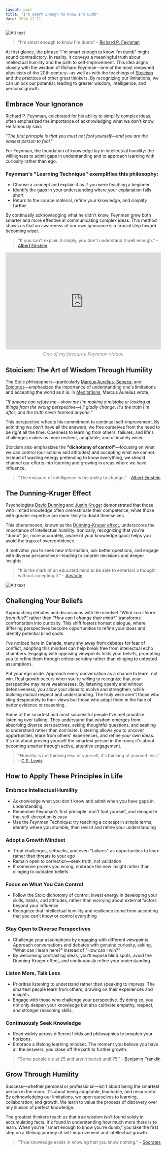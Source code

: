 ```yaml
---
layout: post
title: "I'm Smart Enough to Know I'm Dumb"
date: 2024-12-11
---
```


![Alt text](/assets/images/rf.PNG)

> "I'm smart enough to know I'm dumb" - [Richard P. Feynman](https://en.wikipedia.org/wiki/Richard_Feynman)

At first glance, the phrase "I'm smart enough to know I'm dumb" might sound contradictory. In reality, it conveys a meaningful truth about intellectual humility and the path to self-improvement. This idea aligns closely with the wisdom of Richard Feynman—one of the most renowned physicists of the 20th century—as well as with the teachings of [Stoicism](https://en.wikipedia.org/wiki/Stoicism) and the practices of other great thinkers. By recognizing our limitations, we can unlock our potential, leading to greater wisdom, intelligence, and personal growth.

## Embrace Your Ignorance 

[Richard P. Feynman](https://en.wikipedia.org/wiki/Richard_Feynman), celebrated for his ability to simplify complex ideas, often emphasized the importance of acknowledging what we don't know. He famously said:

*"The first principle is that you must not fool yourself—and you are the easiest person to fool."*

For Feynman, the foundation of knowledge lay in intellectual humility: the willingness to admit gaps in understanding and to approach learning with curiosity rather than ego.

### Feynman's "Learning Technique" exemplifies this philosophy:

- Choose a concept and explain it as if you were teaching a beginner
- Identify the gaps in your understanding where your explanation falls short
- Return to the source material, refine your knowledge, and simplify further

By continually acknowledging what he didn't know, Feynman grew both smarter and more effective at communicating complex ideas. This method shows us that an awareness of our own ignorance is a crucial step toward becoming wiser.

> "If you can't explain it simply, you don't understand it well enough." – [Albert Einstein](https://en.wikipedia.org/wiki/Albert_Einstein)

<div class="video-container">
  <iframe 
    width="100%" 
    height="315" 
    src="https://www.youtube.com/embed/P1ww1IXRfTA" 
    style="max-width: 100%; margin: 0 auto;"
    frameborder="0" 
    allowfullscreen>
  </iframe>
</div>
<span style="display: block; text-align: center; font-size: 15px; color: #888; margin-top: 5px; font-style: italic;">One of my favourite Feynman videos</span>

## Stoicism: The Art of Wisdom Through Humility

The Stoic philosophers—particularly [Marcus Aurelius](https://en.wikipedia.org/wiki/Marcus_Aurelius), [Seneca](https://en.wikipedia.org/wiki/Seneca_the_Younger), and [Epictetus](https://en.wikipedia.org/wiki/Epictetus)—emphasized the importance of understanding one's limitations and accepting the world as it is. In [Meditations](https://en.wikipedia.org/wiki/Meditations_(Marcus_Aurelius)), Marcus Aurelius wrote, 

*"If anyone can refute me—show me I'm making a mistake or looking at things from the wrong perspective—I'll gladly change. It's the truth I'm after, and the truth never harmed anyone."*

This perspective reflects his commitment to continual self-improvement. By admitting we don't have all the answers, we free ourselves from the need to be right all the time. Openness to learning from others, failures, and life's challenges makes us more resilient, adaptable, and ultimately wiser.

Stoicism also emphasizes the **"dichotomy of control"**—focusing on what we can control (our actions and attitudes) and accepting what we cannot. Instead of wasting energy pretending to know everything, we should channel our efforts into learning and growing in areas where we have influence.

> "The measure of intelligence is the ability to change." – [Albert Einstein](https://en.wikipedia.org/wiki/Albert_Einstein)

## The Dunning-Kruger Effect

Psychologists [David Dunning](https://en.wikipedia.org/wiki/David_Dunning) and [Justin Kruger](https://en.wikipedia.org/wiki/Justin_Kruger) demonstrated that those with limited knowledge often overestimate their competence, while those with greater expertise are more likely to doubt themselves. 

This phenomenon, known as the [Dunning-Kruger effect](https://en.wikipedia.org/wiki/Dunning%E2%80%93Kruger_effect), underscores the importance of intellectual humility.
Ironically, recognizing that you're "dumb" (or, more accurately, aware of your knowledge gaps) helps you avoid the traps of overconfidence. 

It motivates you to seek new information, ask better questions, and engage with diverse perspectives—leading to smarter decisions and deeper insights.

> "It is the mark of an educated mind to be able to entertain a thought without accepting it." – [Aristotle](https://en.wikipedia.org/wiki/Aristotle)

![Alt text](/assets/images/dke.jpg)

## Challenging Your Beliefs

Approaching debates and discussions with the mindset *"What can I learn from this?"* rather than *"How can I change their mind?"* transforms confrontation into curiosity. This shift fosters honest dialogue, where differing perspectives become opportunities to refine your ideas and identify potential blind spots.

I've noticed here in Canada, many shy away from debates for fear of conflict, adopting this mindset can help break free from intellectual echo chambers. Engaging with opposing viewpoints tests your beliefs, prompting you to refine them through critical scrutiny rather than clinging to untested assumptions.

Put your ego aside. Approach every conversation as a chance to learn, not win. Real growth occurs when you're willing to recognize that your perspective may have weaknesses. By listening openly and without defensiveness, you allow your ideas to evolve and strengthen, while building mutual respect and understanding. The truly wise aren't those who cling desperately to their views but those who adapt them in the face of better evidence or reasoning.

Some of the smartest and most successful people I've met prioritize listening over talking. They understand that wisdom emerges from absorbing diverse perspectives, asking thoughtful questions, and seeking to understand rather than dominate. Listening allows you to uncover opportunities, learn from others' experiences, and refine your own ideas. It's not about proving yourself the smartest person in the room; it's about becoming smarter through active, attentive engagement.

> "Humility is not thinking less of yourself, it's thinking of yourself less." – [C.S. Lewis](https://en.wikipedia.org/wiki/C._S._Lewis)

## How to Apply These Principles in Life

### Embrace Intellectual Humility

* Acknowledge what you don't know and admit when you have gaps in understanding
* Remember Feynman's first principle: don't fool yourself, and recognize that self-deception is easy
* Use the Feynman Technique: try teaching a concept in simple terms, identify where you stumble, then revisit and refine your understanding

### Adopt a Growth Mindset

* Treat challenges, setbacks, and even "failures" as opportunities to learn rather than threats to your ego
* Remain open to correction—seek truth, not validation
* If someone proves you wrong, embrace the new insight rather than clinging to outdated beliefs

### Focus on What You Can Control

* Follow the Stoic dichotomy of control: invest energy in developing your skills, habits, and attitudes, rather than worrying about external factors beyond your influence
* Recognize that intellectual humility and resilience come from accepting that you can't know or control everything

### Stay Open to Diverse Perspectives

* Challenge your assumptions by engaging with different viewpoints. Approach conversations and debates with genuine curiosity, asking, "What can I learn here?" instead of "How can I win?"
* By welcoming contrasting ideas, you'll expose blind spots, avoid the Dunning-Kruger effect, and continuously refine your understanding.

### Listen More, Talk Less

* Prioritize listening to understand rather than speaking to impress. The smartest people learn from others, drawing on their experiences and insights.
* Engage with those who challenge your perspective. By doing so, you not only deepen your knowledge but also cultivate empathy, respect, and stronger reasoning skills.

### Continuously Seek Knowledge

* Read widely across different fields and philosophies to broaden your horizons.
* Embrace a lifelong learning mindset. The moment you believe you have all the answers, you close off the path to further growth.

> "Some people die at 25 and aren’t buried until 75." - [Benjamin Franklin](https://en.wikipedia.org/wiki/Benjamin_Franklin)


## Grow Through Humility

Success—whether personal or professional—isn't about being the smartest person in the room. It's about being adaptable, teachable, and resourceful. By acknowledging our limitations, we open ourselves to learning, collaboration, and growth. We learn to value the process of discovery over any illusion of perfect knowledge.

The greatest thinkers teach us that true wisdom isn't found solely in accumulating facts. It's found in understanding how much more there is to learn. When you're "smart enough to know you're dumb," you take the first step on a lifelong journey of self-improvement and intellectual growth.

> "True knowledge exists in knowing that you know nothing." – [Socrates](https://en.wikipedia.org/wiki/Socrates)
